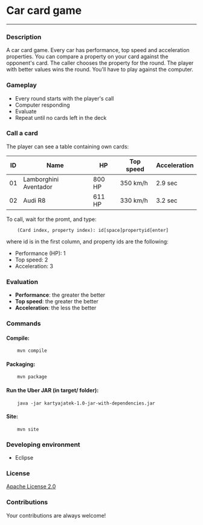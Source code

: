 ﻿# Car card game
-----
### Description
A car card game. Every car has performance, top speed and acceleration properties. You can compare
a property on your card against the opponent's card. The caller chooses the property for the round.
The player with better values wins the round. You'll have to play against the computer.

### Gameplay
* Every round starts with the player's call
* Computer responding
* Evaluate
* Repeat until no cards left in the deck

### Call a card
The player can see a table containing own cards:

ID | Name | HP | Top speed | Acceleration
-- | ---- | -- | --------- | ------------
01 | Lamborghini Aventador | 800 HP | 350 km/h | 2.9 sec
02 | Audi R8 | 611 HP | 330 km/h | 3.2 sec

To call, wait for the promt, and type:

        (Card index, property index): id[space]propertyid[enter]

where id is in the first column, and property ids are the following:

* Performance (HP): 1
* Top speed: 2
* Acceleration: 3

### Evaluation
* **Performance**: the greater the better
* **Top speed**: the greater the better
* **Acceleration**: the less the better

### Commands
#### Compile:
        mvn compile

#### Packaging:
        mvn package

#### Run the Uber JAR (in target/ folder):
        java -jar kartyajatek-1.0-jar-with-dependencies.jar

#### Site:
        mvn site

### Developing environment
* Eclipse

### License
[Apache License 2.0](LICENSE.txt)

### Contributions
Your contributions are always welcome!
